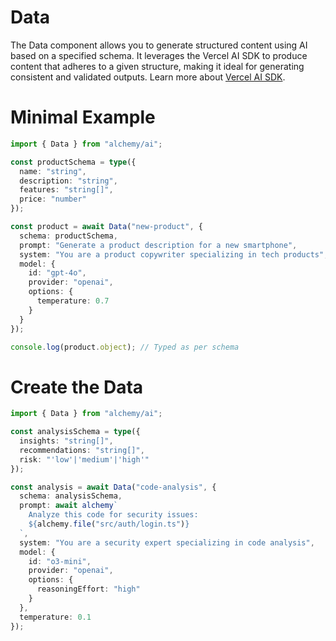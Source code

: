 # Data

The Data component allows you to generate structured content using AI based on a specified schema. It leverages the Vercel AI SDK to produce content that adheres to a given structure, making it ideal for generating consistent and validated outputs. Learn more about [Vercel AI SDK](https://vercel.com/docs/ai).

# Minimal Example

```ts
import { Data } from "alchemy/ai";

const productSchema = type({
  name: "string",
  description: "string",
  features: "string[]",
  price: "number"
});

const product = await Data("new-product", {
  schema: productSchema,
  prompt: "Generate a product description for a new smartphone",
  system: "You are a product copywriter specializing in tech products",
  model: {
    id: "gpt-4o",
    provider: "openai",
    options: {
      temperature: 0.7
    }
  }
});

console.log(product.object); // Typed as per schema
```

# Create the Data

```ts
import { Data } from "alchemy/ai";

const analysisSchema = type({
  insights: "string[]",
  recommendations: "string[]",
  risk: "'low'|'medium'|'high'"
});

const analysis = await Data("code-analysis", {
  schema: analysisSchema,
  prompt: await alchemy`
    Analyze this code for security issues:
    ${alchemy.file("src/auth/login.ts")}
  `,
  system: "You are a security expert specializing in code analysis",
  model: {
    id: "o3-mini",
    provider: "openai",
    options: {
      reasoningEffort: "high"
    }
  },
  temperature: 0.1
});
```